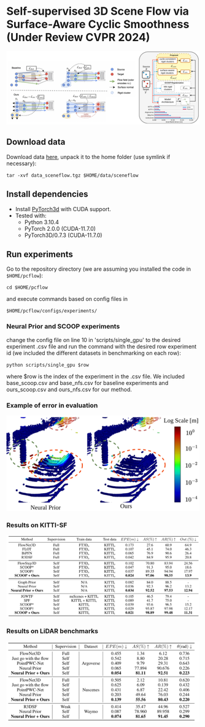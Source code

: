 # Self-supervised 3D Scene Flow via Surface-Aware Cyclic Smoothness (Under Review CVPR 2024)

![alt text](dev/cyclic_smoothness.png "Overview")

## Download data

Download data [here](https://login.rci.cvut.cz/data/lidar_intensity/sceneflow/data_sceneflow.tgz), unpack it to the home folder (use symlink if necessary):

```console
tar -xvf data_sceneflow.tgz $HOME/data/sceneflow
```

## Install dependencies

- Install [PyTorch3d](https://github.com/facebookresearch/pytorch3d) with CUDA support.
- Tested with:
  - Python 3.10.4
  - PyTorch 2.0.0 (CUDA-11.7.0)
  - PyTorch3D/0.7.3 (CUDA-11.7.0)

## Run experiments

Go to the repository directory (we are assuming you installed the code in `$HOME/pcflow`):
```console
cd $HOME/pcflow
```

and execute commands based on config files in

```console
$HOME/pcflow/configs/experiments/
```

### Neural Prior and SCOOP experiments

change the config file on line 10 in 'scripts/single_gpu' to the desired experiment .csv file and run the command with
the desired row experiment id (we included the different datasets in benchmarking on each row):

```console
python scripts/single_gpu $row
```

where $row is the index of the experiment in the .csv file. We included base_scoop.csv and base_nfs.csv for baseline experiments
and ours_scoop.csv and ours_nfs.csv for our method.

### Example of error in evaluation

![alt text](dev/qualitative-argoverse.png "Example")

### Results on KITTI-SF

![alt text](dev/results_kitti.png "KITTISF results")

### Results on LiDAR benchmarks

![alt text](dev/results_lidar.png "LiDAR results")
